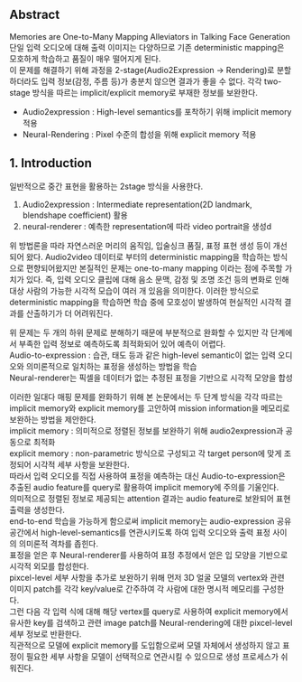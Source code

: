 ## Abstract
Memories are One-to-Many Mapping Alleviators in Talking Face Generation
단일 입력 오디오에 대해 출력 이미지는 다양하므로 기존 deterministic mapping은 모호하게 학습하고 품질이 매우 떨어지게 된다.  
이 문제를 해결하기 위해 과정을 2-stage(Audio2Expression -> Rendering)로 분할하더라도 입력 정보(감정, 주름 등)가 충분치 않으면 결과가 좋을 수 없다.
각각 two-stage 방식을 따르는 implicit/explicit memory로 부재한 정보를 보완한다.
- Audio2expression : High-level semantics를 포착하기 위해 implicit memory 적용
- Neural-Rendering : Pixel 수준의 합성을 위해 explicit memory 적용 

## 1. Introduction

일반적으로 중간 표현을 활용하는 2stage 방식을 사용한다.
1) Audio2expression : Intermediate representation(2D landmark, blendshape coefficient) 활용
2) neural-renderer : 예측한 representation에 따라 video portrait을 생성d

위 방법론을 따라 자연스러운 머리의 움직임, 입술싱크 품질, 표정 표현 생성 등이 개선되어 왔다.
Audio2video 데이터로 부터의 deterministic mapping을 학습하는 방식으로 편향되어왔지만 본질적인 문제는 one-to-many mapping 이라는 점에 주목할 가치가 있다.
즉, 입력 오디오 클립에 대해 음소 문맥, 감정 및 조명 조건 등의 변화로 인해 대상 사람의 가능한 시각적 모습이 여러 개 있음을 의미한다.
이러한 방식으로 deterministic mapping을 학습하면 학습 중에 모호성이 발생하여 현실적인 시각적 결과를 산출하기가 더 어려워진다.

위 문제는 두 개의 하위 문제로 분해하기 때문에 부분적으로 완화할 수 있지만 각 단계에서 부족한 입력 정보로 예측하도록 최적화되어 있어 예측이 어렵다.  
Audio-to-expression : 습관, 태도 등과 같은 high-level semantic이 없는 입력 오디오와 의미론적으로 일치하는 표정을 생성하는 방법을 학습  
Neural-renderer는 픽셀을 데이터가 없는 추정된 표정을 기반으로 시각적 모양을 합성  

이러한 일대다 매핑 문제를 완화하기 위해 본 논문에서는 두 단계 방식을 각각 따르는 implicit memory와 explicit memory를 고안하여 mission information을 메모리로 보완하는 방법을 제안한다.  
implicit memory : 의미적으로 정렬된 정보를 보완하기 위해 audio2expression과 공동으로 최적화  
explicit memory : non-parametric 방식으로 구성되고 각 target person에 맞게 조정되어 시각적 세부 사항을 보완한다.  
따라서 입력 오디오를 직접 사용하여 표정을 예측하는 대신 Audio-to-expression은 추출된 audio feature를 query로 활용하여 implicit memory에 주의를 기울인다.  
의미적으로 정렬된 정보로 제공되는 attention 결과는 audio feature로 보완되어 표현 출력을 생성한다.  
end-to-end 학습을 가능하게 함으로써 implicit memory는 audio-expression 공유 공간에서 high-level-semantics를 연관시키도록 하여 입력 오디오와 출력 표정 사이의 의미론적 격차를 좁힌다.  
표정을 얻은 후 Neural-renderer를 사용하여 표정 추정에서 얻은 입 모양을 기반으로 시각적 외모를 합성한다.  
pixcel-level 세부 사항을 추가로 보완하기 위해 먼저 3D 얼굴 모델의 vertex와 관련 이미지 patch를 각각 key/value로 간주하여 각 사람에 대한 명시적 메모리를 구성한다.  
그런 다음 각 입력 식에 대해 해당 vertex를 query로 사용하여 explicit memory에서 유사한 key를 검색하고 관련 image patch를 Neural-rendering에 대한 pixcel-level 세부 정보로 반환한다.  
직관적으로 모델에 explicit memory를 도입함으로써 모델 자체에서 생성하지 않고 표정이 필요한 세부 사항을 모델이 선택적으로 연관시킬 수 있으므로 생성 프로세스가 쉬워진다.  
